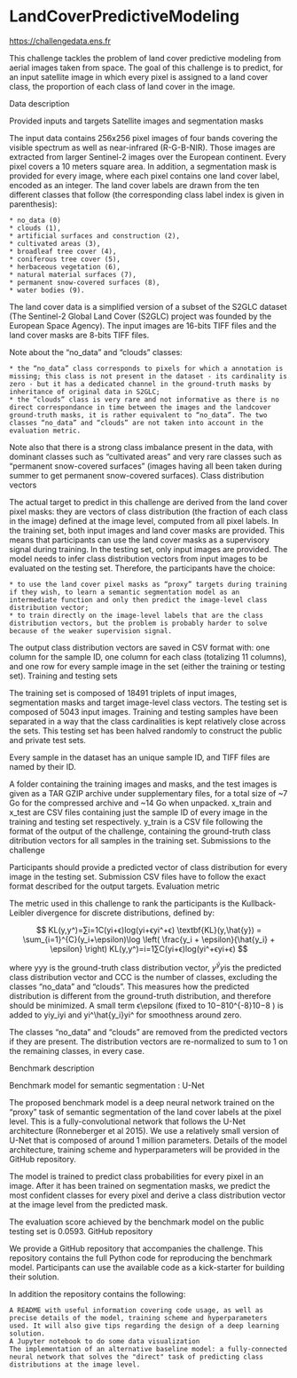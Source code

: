 # LandCoverPredictiveModeling

https://challengedata.ens.fr

This challenge tackles the problem of land cover predictive modeling from aerial images taken from space. The goal of this challenge is to predict, for an input satellite image in which every pixel is assigned to a land cover class, the proportion of each class of land cover in the image.


Data description

Provided inputs and targets
Satellite images and segmentation masks

The input data contains 256x256 pixel images of four bands covering the visible spectrum as well as near-infrared (R-G-B-NIR). Those images are extracted from larger Sentinel-2 images over the European continent. Every pixel covers a 10 meters square area. In addition, a segmentation mask is provided for every image, where each pixel contains one land cover label, encoded as an integer. The land cover labels are drawn from the ten different classes that follow (the corresponding class label index is given in parenthesis):

    * no_data (0)
    * clouds (1),
    * artificial surfaces and construction (2),
    * cultivated areas (3),
    * broadleaf tree cover (4),
    * coniferous tree cover (5),
    * herbaceous vegetation (6),
    * natural material surfaces (7),
    * permanent snow-covered surfaces (8),
    * water bodies (9).

The land cover data is a simplified version of a subset of the S2GLC dataset (The Sentinel-2 Global Land Cover (S2GLC) project was founded by the European Space Agency). The input images are 16-bits TIFF files and the land cover masks are 8-bits TIFF files.

Note about the “no_data” and “clouds” classes:

    * the “no_data” class corresponds to pixels for which a annotation is missing; this class is not present in the dataset - its cardinality is zero - but it has a dedicated channel in the ground-truth masks by inheritance of original data in S2GLC;
    * the “clouds” class is very rare and not informative as there is no direct correspondance in time between the images and the landcover ground-truth masks, it is rather equivalent to “no_data”. The two classes “no_data” and “clouds” are not taken into account in the evaluation metric.

Note also that there is a strong class imbalance present in the data, with dominant classes such as “cultivated areas” and very rare classes such as “permanent snow-covered surfaces” (images having all been taken during summer to get permanent snow-covered surfaces).
Class distribution vectors

The actual target to predict in this challenge are derived from the land cover pixel masks: they are vectors of class distribution (the fraction of each class in the image) defined at the image level, computed from all pixel labels. In the training set, both input images and land cover masks are provided. This means that participants can use the land cover masks as a supervisory signal during training. In the testing set, only input images are provided. The model needs to infer class distribution vectors from input images to be evaluated on the testing set. Therefore, the participants have the choice:

    * to use the land cover pixel masks as “proxy” targets during training if they wish, to learn a semantic segmentation model as an intermediate function and only then predict the image-level class distribution vector;
    * to train directly on the image-level labels that are the class distribution vectors, but the problem is probably harder to solve because of the weaker supervision signal.

The output class distribution vectors are saved in CSV format with: one column for the sample ID, one column for each class (totalizing 11 columns), and one row for every sample image in the set (either the training or testing set).
Training and testing sets

The training set is composed of 18491 triplets of input images, segmentation masks and target image-level class vectors. The testing set is composed of 5043 input images. Training and testing samples have been separated in a way that the class cardinalities is kept relatively close across the sets.
This testing set has been halved randomly to construct the public and private test sets.

Every sample in the dataset has an unique sample ID, and TIFF files are named by their ID.

A folder containing the training images and masks, and the test images is given as a TAR GZIP archive under supplementary files, for a total size of ~7 Go for the compressed archive and ~14 Go when unpacked. x_train and x_test are CSV files containing just the sample ID of every image in the training and testing set respectively. y_train is a CSV file following the format of the output of the challenge, containing the ground-truth class ditribution vectors for all samples in the training set.
Submissions to the challenge

Participants should provide a predicted vector of class distribution for every image in the testing set. Submission CSV files have to follow the exact format described for the output targets.
Evaluation metric

The metric used in this challenge to rank the participants is the Kullback-Leibler divergence for discrete distributions, defined by:

$$
KL(y,y^)=∑i=1C(yi+ϵ)log⁡(yi+ϵyi^+ϵ) \textbf{KL}(y,\hat{y}) = \sum_{i=1}^{C}(y_i+\epsilon)\log \left( \frac{y_i + \epsilon}{\hat{y_i} + \epsilon} \right) KL(y,y^​)=i=1∑C​(yi​+ϵ)log(yi​^​+ϵyi​+ϵ​)
$$

where yyy is the ground-truth class distribution vector, $y^\hat{y}y^​$ is the predicted class distribution vector and CCC is the number of classes, excluding the classes “no_data” and “clouds”. This measures how the predicted distribution is different from the ground-truth distribution, and therefore should be minimized. A small term ϵ\epsilonϵ (fixed to 10−810^{-8}10−8 ) is added to yiy_iyi​ and yi^\hat{y_i}yi​^​ for smoothness around zero.

The classes “no_data” and “clouds” are removed from the predicted vectors if they are present. The distribution vectors are re-normalized to sum to 1 on the remaining classes, in every case.

Benchmark description

Benchmark model for semantic segmentation : U-Net

The proposed benchmark model is a deep neural network trained on the “proxy” task of semantic segmentation of the land cover labels at the pixel level. This is a fully-convolutional network that follows the U-Net architecture (Ronneberger et al 2015). We use a relatively small version of U-Net that is composed of around 1 million parameters. Details of the model architecture, training scheme and hyperparameters will be provided in the GitHub repository.

The model is trained to predict class probabilities for every pixel in an image. After it has been trained on segmentation masks, we predict the most confident classes for every pixel and derive a class distribution vector at the image level from the predicted mask.

The evaluation score achieved by the benchmark model on the public testing set is 0.0593.
GitHub repository

We provide a GitHub repository that accompanies the challenge. This repository contains the full Python code for reproducing the benchmark model. Participants can use the available code as a kick-starter for building their solution.

In addition the repository contains the following:

    A README with useful information covering code usage, as well as precise details of the model, training scheme and hyperparameters used. It will also give tips regarding the design of a deep learning solution.
    A Jupyter notebook to do some data visualization
    The implementation of an alternative baseline model: a fully-connected neural network that solves the "direct" task of predicting class distributions at the image level.
